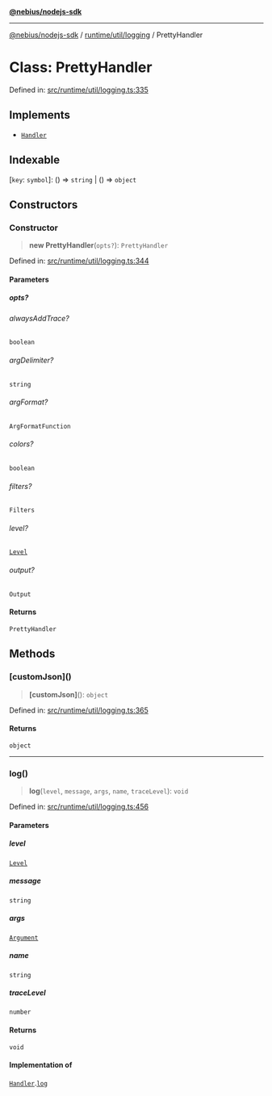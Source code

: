 [**@nebius/nodejs-sdk**](../../../../README.md)

---

[@nebius/nodejs-sdk](../../../../README.md) / [runtime/util/logging](../README.md) / PrettyHandler

# Class: PrettyHandler

Defined in: [src/runtime/util/logging.ts:335](https://github.com/nebius/nodejs-sdk/blob/b305f8e478cb0251c26d73900b264b3bd9a5cc58/src/runtime/util/logging.ts#L335)

## Implements

- [`Handler`](../interfaces/Handler.md)

## Indexable

\[`key`: `symbol`\]: () => `string` \| () => `object`

## Constructors

### Constructor

> **new PrettyHandler**(`opts?`): `PrettyHandler`

Defined in: [src/runtime/util/logging.ts:344](https://github.com/nebius/nodejs-sdk/blob/b305f8e478cb0251c26d73900b264b3bd9a5cc58/src/runtime/util/logging.ts#L344)

#### Parameters

##### opts?

###### alwaysAddTrace?

`boolean`

###### argDelimiter?

`string`

###### argFormat?

`ArgFormatFunction`

###### colors?

`boolean`

###### filters?

`Filters`

###### level?

[`Level`](../enumerations/Level.md)

###### output?

`Output`

#### Returns

`PrettyHandler`

## Methods

### \[customJson\]()

> **\[customJson\]**(): `object`

Defined in: [src/runtime/util/logging.ts:365](https://github.com/nebius/nodejs-sdk/blob/b305f8e478cb0251c26d73900b264b3bd9a5cc58/src/runtime/util/logging.ts#L365)

#### Returns

`object`

---

### log()

> **log**(`level`, `message`, `args`, `name`, `traceLevel`): `void`

Defined in: [src/runtime/util/logging.ts:456](https://github.com/nebius/nodejs-sdk/blob/b305f8e478cb0251c26d73900b264b3bd9a5cc58/src/runtime/util/logging.ts#L456)

#### Parameters

##### level

[`Level`](../enumerations/Level.md)

##### message

`string`

##### args

[`Argument`](../type-aliases/Argument.md)

##### name

`string`

##### traceLevel

`number`

#### Returns

`void`

#### Implementation of

[`Handler`](../interfaces/Handler.md).[`log`](../interfaces/Handler.md#log)
